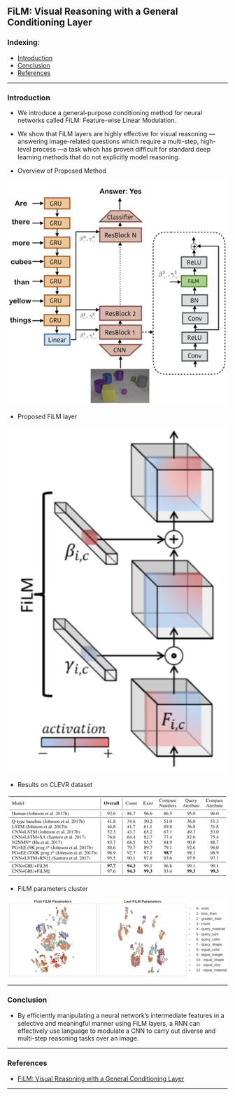 ## FiLM: Visual Reasoning with a General Conditioning Layer

### Indexing:
- [Introduction](#Introduction)
- [Conclusion](#Conclusion)
- [References](#References)
---
### Introduction
- We introduce a general-purpose conditioning method for neural networks called FiLM: Feature-wise Linear Modulation. 
-  We show that FiLM layers are highly effective for visual reasoning — answering image-related questions which require a multi-step, high-level process —a task which has proven difﬁcult for standard deep learning methods that do not explicitly model reasoning. 

- Overview of Proposed Method

<img src="https://github.com/qiuyue1993/Notes/blob/master/VQA/images/Paper-Summarize_FiLM-Visual-Reasoning-with-a-General-Conditioning-Layer.png" width="600" hegiht="400" align=center/>

- Proposed FiLM layer

<img src="https://github.com/qiuyue1993/Notes/blob/master/VQA/images/Paper-Summarize_FiLM-Visual-Reasoning-with-a-General-Conditioning-Layer_FiLM-Layer.png" width="600" hegiht="400" align=center/>

- Results on CLEVR dataset

<img src="https://github.com/qiuyue1993/Notes/blob/master/VQA/images/Paper-Summarize_FiLM-Visual-Reasoning-with-a-General-Conditioning-Layer_Accuracy-on-CLEVR.png" width="600" hegiht="400" align=center/>

- FiLM parameters cluster

<img src="https://github.com/qiuyue1993/Notes/blob/master/VQA/images/Paper-Summarize_FiLM-Visual-Reasoning-with-a-General-Conditioning-Layer_Parameters-Visualization.png" width="600" hegiht="400" align=center/>

---
### Conclusion
- By efﬁciently manipulating a neural network’s intermediate features in a selective and meaningful manner using FiLM layers, a RNN can effectively use language to modulate a CNN to carry out diverse and multi-step reasoning tasks over an image. 

---
### References
- [FiLM: Visual Reasoning with a General Conditioning Layer](https://arxiv.org/pdf/1709.07871.pdf)

---

